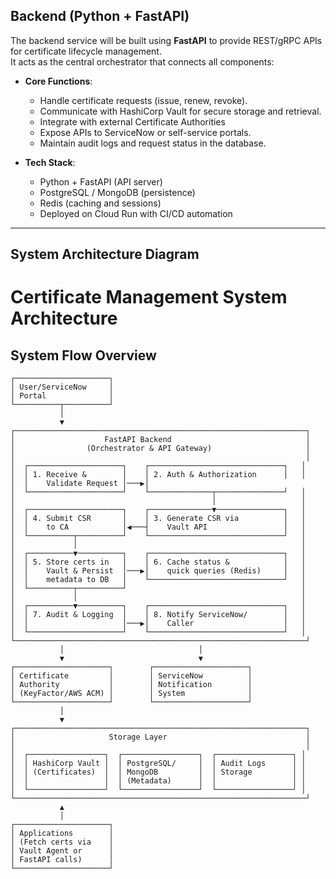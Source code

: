 ## Backend (Python + FastAPI)

The backend service will be built using **FastAPI** to provide REST/gRPC APIs for certificate lifecycle management.  
It acts as the central orchestrator that connects all components:

- **Core Functions**:
  - Handle certificate requests (issue, renew, revoke).  
  - Communicate with HashiCorp Vault for secure storage and retrieval.  
  - Integrate with external Certificate Authorities 
  - Expose APIs to ServiceNow or self-service portals.  
  - Maintain audit logs and request status in the database.

- **Tech Stack**:
  - Python + FastAPI (API server)  
  - PostgreSQL / MongoDB (persistence)  
  - Redis (caching and sessions)  
  - Deployed on Cloud Run with CI/CD automation  

---

## System Architecture Diagram
# Certificate Management System Architecture

## System Flow Overview

```
┌─────────────────────┐
│ User/ServiceNow     │
│ Portal              │
└──────────┬──────────┘
           │
           ▼
┌─────────────────────────────────────────────────────────────────┐
│                    FastAPI Backend                              │
│                (Orchestrator & API Gateway)                     │
│                                                                 │
│  ┌─────────────────────┐    ┌──────────────────────────────┐   │
│  │ 1. Receive &        │    │ 2. Auth & Authorization      │   │
│  │    Validate Request │───▶│              
│  └─────────────────────┘    └──────────────┬───────────────┘   │
│                                            │                   │
│  ┌─────────────────────┐    ┌──────────────▼───────────────┐   │
│  │ 4. Submit CSR       │    │ 3. Generate CSR via          │   │
│  │    to CA            │◀───┤    Vault API                 │   │
│  └──────────┬──────────┘    └──────────────────────────────┘   │
│             │                                                  │
│  ┌──────────▼──────────┐    ┌──────────────────────────────┐   │
│  │ 5. Store certs in   │    │ 6. Cache status &            │   │
│  │    Vault & Persist  │───▶│    quick queries (Redis)     │   │
│  │    metadata to DB   │    └──────────────────────────────┘   │
│  └──────────┬──────────┘                                       │
│             │                                                  │
│  ┌──────────▼──────────┐    ┌──────────────────────────────┐   │
│  │ 7. Audit & Logging  │    │ 8. Notify ServiceNow/        │   │
│  │                     │───▶│    Caller                    │   │
│  └─────────────────────┘    └──────────────────────────────┘   │
└─────────────────────────────────────────────────────────────────┘
           │                              │
           ▼                              ▼
┌─────────────────────┐        ┌─────────────────────┐
│ Certificate         │        │ ServiceNow          │
│ Authority           │        │ Notification        │
│ (KeyFactor/AWS ACM) │        │ System              │
└─────────────────────┘        └─────────────────────┘
           │
           ▼
┌─────────────────────────────────────────────────────────────────┐
│                     Storage Layer                               │
│                                                                 │
│  ┌─────────────────┐  ┌─────────────────┐  ┌─────────────────┐ │
│  │ HashiCorp Vault │  │ PostgreSQL/     │  │ Audit Logs      │ │
│  │ (Certificates)  │  │ MongoDB         │  │ Storage         │ │
│  │                 │  │ (Metadata)      │  │                 │ │
│  └─────────────────┘  └─────────────────┘  └─────────────────┘ │
└─────────────────────────────────────────────────────────────────┘
           ▲
           │
┌─────────────────────┐
│ Applications        │
│ (Fetch certs via    │
│ Vault Agent or      │
│ FastAPI calls)      │
└─────────────────────┘
```
